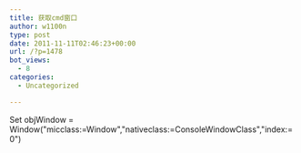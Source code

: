 ```yaml
---
title: 获取cmd窗口
author: w1100n
type: post
date: 2011-11-11T02:46:23+00:00
url: /?p=1478
bot_views:
  - 8
categories:
  - Uncategorized

---
```

Set objWindow = Window("micclass:=Window","nativeclass:=ConsoleWindowClass","index:=0")